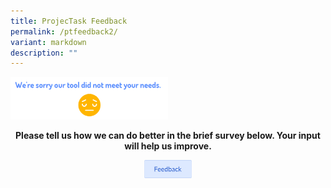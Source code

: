 ```yaml
---
title: ProjecTask Feedback
permalink: /ptfeedback2/
variant: markdown
description: ""
---
```

<p></p>
<div class="isomer-image-wrapper">
<img style="width: 50%;" height="auto" width="100%" alt="" src="/images/ProjecTask/projectask_feedback.png">
</div>
<center> 
<p><strong>Please tell us how we can do better in the brief survey below. Your input will help us improve.</strong>
</p>
</center>
<center><a href="http://form.gov.sg/6667b726f7b7a38bc32378c4" target="_blank" rel="noopener noreferrer"><img src="/images/ProjecTask/ProjecTask_Feedback_Button.png" style="width:15%; display: inline;"></a> </center>